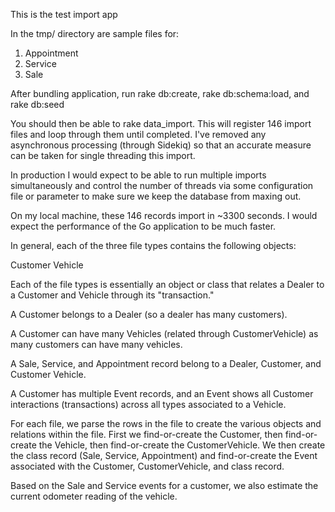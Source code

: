 This is the test import app

In the tmp/ directory are sample files for:

1.  Appointment
2.  Service
3.  Sale

After bundling application, run rake db:create, rake db:schema:load, and rake db:seed

You should then be able to rake data_import.  This will register 146 import files and loop through them until completed.  I've removed any asynchronous processing (through Sidekiq) so that an accurate measure can be taken for single threading this import.

In production I would expect to be able to run multiple imports simultaneously and control the number of threads via some configuration file or parameter to make sure we keep the database from maxing out.

On my local machine, these 146 records import in ~3300 seconds.  I would expect the performance of the Go application to be much faster.

In general, each of the three file types contains the following objects:

Customer
Vehicle

Each of the file types is essentially an object or class that relates a Dealer to a Customer and Vehicle through its "transaction."

A Customer belongs to a Dealer (so a dealer has many customers).

A Customer can have many Vehicles (related through CustomerVehicle) as many customers can have many vehicles.

A Sale, Service, and Appointment record belong to a Dealer, Customer, and Customer Vehicle.

A Customer has multiple Event records, and an Event shows all Customer interactions (transactions) across all types associated to a Vehicle.

For each file, we parse the rows in the file to create the various objects and relations within the file.  First we find-or-create the Customer, then find-or-create the Vehicle, then find-or-create the CustomerVehicle.  We then create the class record (Sale, Service, Appointment) and find-or-create the Event associated with the Customer, CustomerVehicle, and class record.

Based on the Sale and Service events for a customer, we also estimate the current odometer reading of the vehicle.

